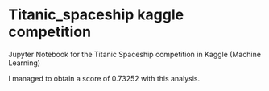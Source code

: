 # Titanic_spaceship kaggle competition

Jupyter Notebook for the Titanic Spaceship competition in Kaggle (Machine Learning)

I managed to obtain a score of 0.73252 with this analysis. 

